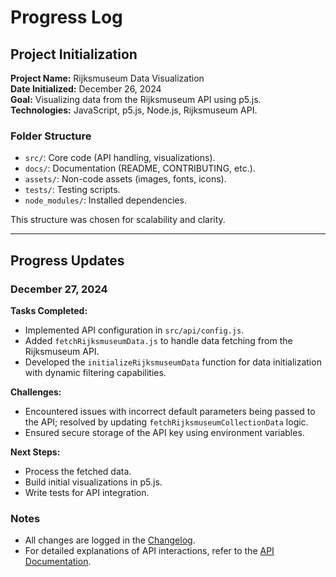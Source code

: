 # Progress Log

## Project Initialization

**Project Name:** Rijksmuseum Data Visualization  
**Date Initialized:** December 26, 2024  
**Goal:** Visualizing data from the Rijksmuseum API using p5.js.  
**Technologies:** JavaScript, p5.js, Node.js, Rijksmuseum API.

### Folder Structure

- `src/`: Core code (API handling, visualizations).
- `docs/`: Documentation (README, CONTRIBUTING, etc.).
- `assets/`: Non-code assets (images, fonts, icons).
- `tests/`: Testing scripts.
- `node_modules/`: Installed dependencies.

This structure was chosen for scalability and clarity.

---

## Progress Updates

### December 27, 2024

**Tasks Completed:**

- Implemented API configuration in `src/api/config.js`.
- Added `fetchRijksmuseumData.js` to handle data fetching from the Rijksmuseum API.
- Developed the `initializeRijksmuseumData` function for data initialization with dynamic filtering capabilities.

**Challenges:**

- Encountered issues with incorrect default parameters being passed to the API; resolved by updating `fetchRijksmuseumCollectionData` logic.
- Ensured secure storage of the API key using environment variables.

**Next Steps:**

- Process the fetched data.
- Build initial visualizations in p5.js.
- Write tests for API integration.

### Notes

- All changes are logged in the [Changelog](CHANGELOG.md).
- For detailed explanations of API interactions, refer to the [API Documentation](API_DOCUMENTATION.md).
